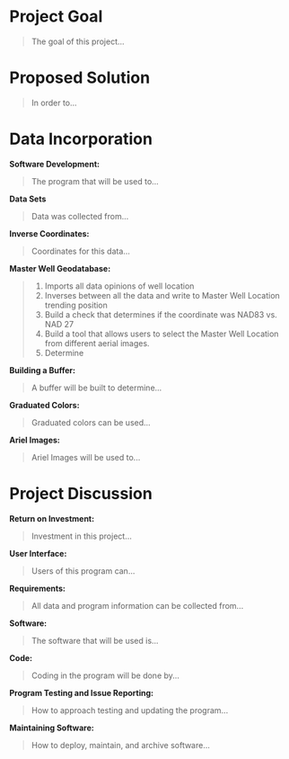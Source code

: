 # **Project Goal**
  > The goal of this project...


# **Proposed Solution**
  > In order to...


# **Data Incorporation**
**Software Development:**
  > The program that will be used to...

**Data Sets**
  > Data was collected from...

**Inverse Coordinates:**
  > Coordinates for this data...

**Master Well Geodatabase:**
  > 1. Imports all data opinions of well location
  > 2. Inverses between all the data and write to Master Well Location trending position
  > 3. Build a check that determines if the coordinate was NAD83 vs. NAD 27
  > 4. Build a tool that allows users to select the Master Well Location from different aerial images.
  > 5. Determine

**Building a Buffer:**
  > A buffer will be built to determine...

**Graduated Colors:**
  > Graduated colors can be used...

**Ariel Images:**
  > Ariel Images will be used to...


# **Project Discussion**
**Return on Investment:**
  > Investment in this project...

**User Interface:**
  > Users of this program can...

**Requirements:**
  > All data and program information can be collected from...

**Software:**
  > The software that will be used is...

**Code:**
  > Coding in the program will be done by...

**Program Testing and Issue Reporting:**
  > How to approach testing and updating the program...

**Maintaining Software:**
  > How to deploy, maintain, and archive software...
